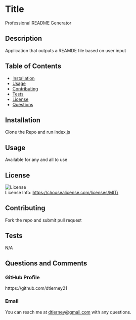 
# Title
Professional README Generator

## Description
Application that outputs a REAMDE file based on user input

## Table of Contents
* [Installation](#installation)
* [Usage](#usage)
* [Contributing](#contributing)
* [Tests](#tests)
* [License](#license)
* [Questions](#questions)

## Installation
Clone the Repo and run index.js

## Usage
Available for any and all to use

## License
![License](https://img.shields.io/badge/license-MIT-yellow.svg) <br />
License Info: https://choosealicense.com/licenses/MIT/ 

## Contributing
Fork the repo and submit pull request

## Tests
N/A

## Questions and Comments
### GitHub Profile
htttps://github.com/dtierney21 <br />
### Email
You can reach me at dtierney@gmail.com with any questions.
